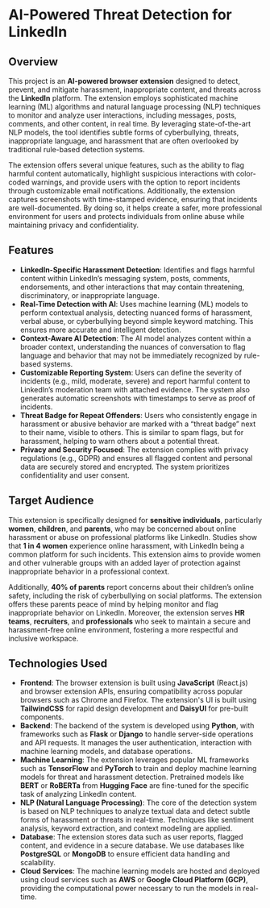 # AI-Powered Threat Detection for LinkedIn

## Overview
This project is an **AI-powered browser extension** designed to detect, prevent, and mitigate harassment, inappropriate content, and threats across the **LinkedIn** platform. The extension employs sophisticated machine learning (ML) algorithms and natural language processing (NLP) techniques to monitor and analyze user interactions, including messages, posts, comments, and other content, in real time. By leveraging state-of-the-art NLP models, the tool identifies subtle forms of cyberbullying, threats, inappropriate language, and harassment that are often overlooked by traditional rule-based detection systems.

The extension offers several unique features, such as the ability to flag harmful content automatically, highlight suspicious interactions with color-coded warnings, and provide users with the option to report incidents through customizable email notifications. Additionally, the extension captures screenshots with time-stamped evidence, ensuring that incidents are well-documented. By doing so, it helps create a safer, more professional environment for users and protects individuals from online abuse while maintaining privacy and confidentiality.

## Features
- **LinkedIn-Specific Harassment Detection**: Identifies and flags harmful content within LinkedIn’s messaging system, posts, comments, endorsements, and other interactions that may contain threatening, discriminatory, or inappropriate language. 
- **Real-Time Detection with AI**: Uses machine learning (ML) models to perform contextual analysis, detecting nuanced forms of harassment, verbal abuse, or cyberbullying beyond simple keyword matching. This ensures more accurate and intelligent detection.
- **Context-Aware AI Detection**: The AI model analyzes content within a broader context, understanding the nuances of conversation to flag language and behavior that may not be immediately recognized by rule-based systems. 
- **Customizable Reporting System**: Users can define the severity of incidents (e.g., mild, moderate, severe) and report harmful content to LinkedIn’s moderation team with attached evidence. The system also generates automatic screenshots with timestamps to serve as proof of incidents.
- **Threat Badge for Repeat Offenders**: Users who consistently engage in harassment or abusive behavior are marked with a “threat badge” next to their name, visible to others. This is similar to spam flags, but for harassment, helping to warn others about a potential threat.
- **Privacy and Security Focused**: The extension complies with privacy regulations (e.g., GDPR) and ensures all flagged content and personal data are securely stored and encrypted. The system prioritizes confidentiality and user consent.

## Target Audience
This extension is specifically designed for **sensitive individuals**, particularly **women**, **children**, and **parents**, who may be concerned about online harassment or abuse on professional platforms like LinkedIn. Studies show that **1 in 4 women** experience online harassment, with LinkedIn being a common platform for such incidents. This extension aims to provide women and other vulnerable groups with an added layer of protection against inappropriate behavior in a professional context.

Additionally, **40% of parents** report concerns about their children’s online safety, including the risk of cyberbullying on social platforms. The extension offers these parents peace of mind by helping monitor and flag inappropriate behavior on LinkedIn. Moreover, the extension serves **HR teams**, **recruiters**, and **professionals** who seek to maintain a secure and harassment-free online environment, fostering a more respectful and inclusive workspace.

## Technologies Used
- **Frontend**: The browser extension is built using **JavaScript** (React.js) and browser extension APIs, ensuring compatibility across popular browsers such as Chrome and Firefox. The extension's UI is built using **TailwindCSS** for rapid design development and **DaisyUI** for pre-built components.
- **Backend**: The backend of the system is developed using **Python**, with frameworks such as **Flask** or **Django** to handle server-side operations and API requests. It manages the user authentication, interaction with machine learning models, and database operations.
- **Machine Learning**: The extension leverages popular ML frameworks such as **TensorFlow** and **PyTorch** to train and deploy machine learning models for threat and harassment detection. Pretrained models like **BERT** or **RoBERTa** from **Hugging Face** are fine-tuned for the specific task of analyzing LinkedIn content.
- **NLP (Natural Language Processing)**: The core of the detection system is based on NLP techniques to analyze textual data and detect subtle forms of harassment or threats in real-time. Techniques like sentiment analysis, keyword extraction, and context modeling are applied.
- **Database**: The extension stores data such as user reports, flagged content, and evidence in a secure database. We use databases like **PostgreSQL** or **MongoDB** to ensure efficient data handling and scalability.
- **Cloud Services**: The machine learning models are hosted and deployed using cloud services such as **AWS** or **Google Cloud Platform (GCP)**, providing the computational power necessary to run the models in real-time.
